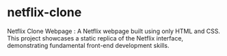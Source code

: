 # netflix-clone
Netflix Clone Webpage : A Netflix webpage built using only HTML and CSS. This project showcases a static replica of the Netflix interface, demonstrating fundamental front-end development skills.
